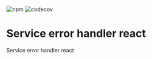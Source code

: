 ![npm](https://img.shields.io/npm/v/@txo/service-error-handler-react)
![codecov](https://img.shields.io/codecov/c/github/technology-studio/service-error-handler-react)
# Service error handler react #

Service error handler react
